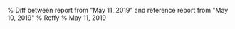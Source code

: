 % Diff between report from "May 11, 2019" and reference report from "May 10, 2019"
% Reffy
% May 11, 2019

